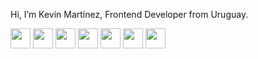 <body>
  <div>
    <p style="display: inline-flex; align-items: center; flex-direction: row;">Hi, I’m Kevin Martínez, Frontend Developer from Uruguay.</p>
  </div>
  <div>
    <div style="display= flex; flex-direction: row; width: 100%; justify-contenr: center;">
      <img style="width: 2rem;" src="https://img.icons8.com/?size=100&id=20909&format=png&color=000000"/>
      <img style="width: 2rem;" src="https://img.icons8.com/?size=100&id=21278&format=png&color=000000"/>
      <img style="width: 2rem;" src="https://img.icons8.com/?size=100&id=108784&format=png&color=000000"/>
      <img style="width: 2rem;" src="https://img.icons8.com/?size=100&id=SrDTEN0d3OPH&format=png&color=000000"/>
      <img style="width: 2rem;" src="https://img.icons8.com/?size=100&id=4PiNHtUJVbLs&format=png&color=000000"/>
      <img style="width: 2rem;" src="https://img.icons8.com/?size=100&id=PndQWK6M1Hjo&format=png&color=000000"/>
      <img style="width: 2rem;" src="https://img.icons8.com/?size=100&id=asWSSTBrDlTW&format=png&color=000000"/>
    </div>
  </div>
</body>

